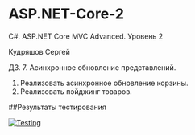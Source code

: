 # ASP.NET-Core-2
C#. ASP.NET Core MVC Advanced. Уровень 2

Кудряшов Сергей

ДЗ. 7. Асинхронное обновление представлений.
1. Реализовать асинхронное обновление корзины.
2. Реализовать пэйджинг товаров.

##Результаты тестирования

[![Testing](https://github.com/kusn/ASP.NET-Core-2/actions/workflows/Testing.yml/badge.svg)](https://github.com/kusn/ASP.NET-Core-2/actions/workflows/Testing.yml)
